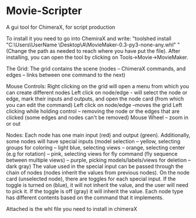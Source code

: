 # Movie-Scripter
A gui tool for ChimeraX, for script production


To install it you need to go into ChemiraX and write: "toolshed install "C:\Users\UserName \Desktop\A\MovieMaker-0.3-py3-none-any.whl" " (Change the path as needed to reach where you have put the file). After installing, you can open the tool by clicking on Tools->Movie->MovieMaker.

The Grid:
The grid contains the scene (nodes – ChimeraX commands, and edges – links between one command to the next)

Mouse Controls:
Right clicking on the grid will open a menu from which you can create different nodes 
Left click on node/edge - will select the node or edge, mark their inputs and outputs, and open the node card (from which you can edit the command)
Left click on node/edge –moves the grid
Left clicking while holding control – removing the node or the edges that are clicked (some edges and nodes can't be removed)
Mouse Wheel – zoom in or out

Nodes:
Each node has one main input (red) and output (green). Additionally, some nodes will have special inputs (model selection – yellow, selecting groups for coloring – light blue, selecting views – orange, selecting center (e.g for rotation) – pink, selecting views for fly command (fly sequence between multiple views) – purple, picking models/labels/views for deletion – dark gray)
The value used in the special input can be passed through the chain of nodes (nodes inherit the values from previous nodes). On the node card (unselected node), there are toggles for each special input. If the toggle is turned on (blue), it will not inherit the value, and the user will need to pick it. If the toggle is off (gray) it will inherit the value.
Each node type has different contents based on the command that it implements.

Attached is the whl file you need to install in chimeraX


